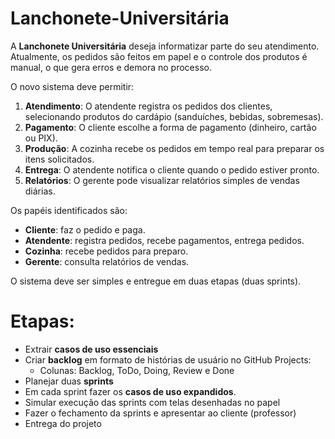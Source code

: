 # Lanchonete-Universitária

A **Lanchonete Universitária** deseja informatizar parte do seu atendimento. Atualmente, os pedidos são feitos em papel e o controle dos produtos é manual, o que gera erros e demora no processo.

O novo sistema deve permitir:

1. **Atendimento**: O atendente registra os pedidos dos clientes, selecionando produtos do cardápio (sanduíches, bebidas, sobremesas).
2. **Pagamento**: O cliente escolhe a forma de pagamento (dinheiro, cartão ou PIX).
3. **Produção**: A cozinha recebe os pedidos em tempo real para preparar os itens solicitados.
4. **Entrega**: O atendente notifica o cliente quando o pedido estiver pronto.
5. **Relatórios**: O gerente pode visualizar relatórios simples de vendas diárias.

Os papéis identificados são:

- **Cliente**: faz o pedido e paga.
- **Atendente**: registra pedidos, recebe pagamentos, entrega pedidos.
- **Cozinha**: recebe pedidos para preparo.
- **Gerente**: consulta relatórios de vendas.

O sistema deve ser simples e entregue em duas etapas (duas sprints).

# Etapas:

- Extrair **casos de uso essenciais**
- Criar **backlog** em formato de histórias de usuário no GitHub Projects:
    - Colunas: Backlog, ToDo, Doing, Review e Done
- Planejar duas **sprints**
- Em cada sprint fazer os **casos de uso expandidos**.
- Simular execução das sprints com telas desenhadas no papel
- Fazer o fechamento da sprints e apresentar ao cliente (professor)
- Entrega do projeto


